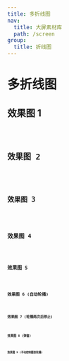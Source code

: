 ```yaml
---
title: 多折线图
nav:
  title: 大屏素材库
  path: /screen
group:
  title: 折线图
---
```


# 多折线图

## 效果图 1

<code src="../../../example/MultiLineDemo/demo1.tsx" background="#040727">

## 效果图 2

<code src="../../../example/MultiLineDemo/demo2.tsx" background="#040727">

## 效果图 3

<code src="../../../example/MultiLineDemo/demo3.tsx" background="#040727">

## 效果图 4

<code src="../../../example/MultiLineDemo/demo4.tsx" background="#040727">

## 效果图 5

<code src="../../../example/MultiLineDemo/demo5.tsx" background="#040727">

## 效果图 6 (自动轮播)

<code src="../../../example/MultiLineDemo/demo6.tsx" background="#040727">

## 效果图 7 (轮播两次后停止)

<code src="../../../example/MultiLineDemo/demo7.tsx" background="#040727">

## 效果图 8 (弹窗)

<code src="../../../example/MultiLineDemo/demo8.tsx" background="#040727">

## 效果图 9 (手动控制图表轮播)

<code src="../../../example/MultiLineDemo/demo9.tsx" background="#040727">